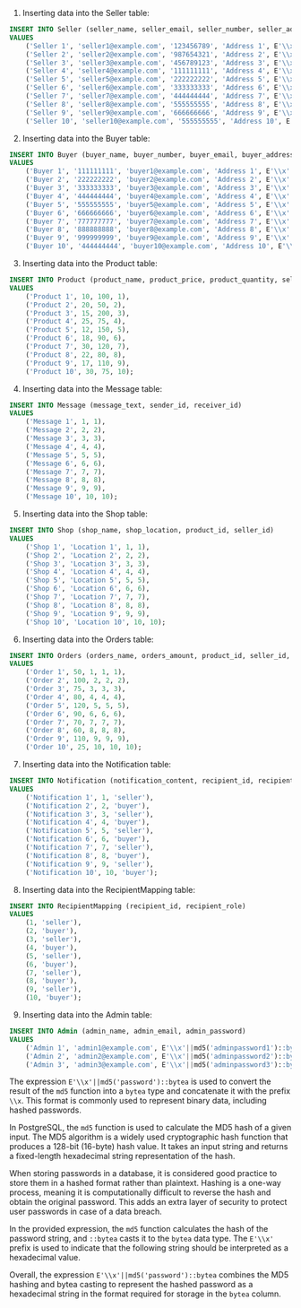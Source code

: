 1. Inserting data into the Seller table:

```sql
INSERT INTO Seller (seller_name, seller_email, seller_number, seller_address, seller_password, seller_rating)
VALUES
    ('Seller 1', 'seller1@example.com', '123456789', 'Address 1', E'\\x'||md5('password1')::bytea, 5),
    ('Seller 2', 'seller2@example.com', '987654321', 'Address 2', E'\\x'||md5('password2')::bytea, 4),
    ('Seller 3', 'seller3@example.com', '456789123', 'Address 3', E'\\x'||md5('password3')::bytea, 3),
    ('Seller 4', 'seller4@example.com', '111111111', 'Address 4', E'\\x'||md5('password4')::bytea, 5),
    ('Seller 5', 'seller5@example.com', '222222222', 'Address 5', E'\\x'||md5('password5')::bytea, 4),
    ('Seller 6', 'seller6@example.com', '333333333', 'Address 6', E'\\x'||md5('password6')::bytea, 3),
    ('Seller 7', 'seller7@example.com', '444444444', 'Address 7', E'\\x'||md5('password7')::bytea, 2),
    ('Seller 8', 'seller8@example.com', '555555555', 'Address 8', E'\\x'||md5('password8')::bytea, 4),
    ('Seller 9', 'seller9@example.com', '666666666', 'Address 9', E'\\x'||md5('password9')::bytea, 3),
    ('Seller 10', 'seller10@example.com', '555555555', 'Address 10', E'\\x'||md5('password10')::bytea, 2);

```

2. Inserting data into the Buyer table:

```sql
INSERT INTO Buyer (buyer_name, buyer_number, buyer_email, buyer_address, buyer_password, buyer_rating)
VALUES
    ('Buyer 1', '111111111', 'buyer1@example.com', 'Address 1', E'\\x'||md5('password1')::bytea, 5),
    ('Buyer 2', '222222222', 'buyer2@example.com', 'Address 2', E'\\x'||md5('password2')::bytea, 4),
    ('Buyer 3', '333333333', 'buyer3@example.com', 'Address 3', E'\\x'||md5('password3')::bytea, 3),
    ('Buyer 4', '444444444', 'buyer4@example.com', 'Address 4', E'\\x'||md5('password4')::bytea, 5),
    ('Buyer 5', '555555555', 'buyer5@example.com', 'Address 5', E'\\x'||md5('password5')::bytea, 4),
    ('Buyer 6', '666666666', 'buyer6@example.com', 'Address 6', E'\\x'||md5('password6')::bytea, 3),
    ('Buyer 7', '777777777', 'buyer7@example.com', 'Address 7', E'\\x'||md5('password7')::bytea, 2),
    ('Buyer 8', '888888888', 'buyer8@example.com', 'Address 8', E'\\x'||md5('password8')::bytea, 5),
    ('Buyer 9', '999999999', 'buyer9@example.com', 'Address 9', E'\\x'||md5('password9')::bytea, 4),
    ('Buyer 10', '444444444', 'buyer10@example.com', 'Address 10', E'\\x'||md5('password10')::bytea, 2);

```

3. Inserting data into the Product table:

```sql
INSERT INTO Product (product_name, product_price, product_quantity, seller_id)
VALUES
    ('Product 1', 10, 100, 1),
    ('Product 2', 20, 50, 2),
    ('Product 3', 15, 200, 3),
    ('Product 4', 25, 75, 4),
    ('Product 5', 12, 150, 5),
    ('Product 6', 18, 90, 6),
    ('Product 7', 30, 120, 7),
    ('Product 8', 22, 80, 8),
    ('Product 9', 17, 110, 9),
    ('Product 10', 30, 75, 10);

```

4. Inserting data into the Message table:

```sql
INSERT INTO Message (message_text, sender_id, receiver_id)
VALUES
    ('Message 1', 1, 1),
    ('Message 2', 2, 2),
    ('Message 3', 3, 3),
    ('Message 4', 4, 4),
    ('Message 5', 5, 5),
    ('Message 6', 6, 6),
    ('Message 7', 7, 7),
    ('Message 8', 8, 8),
    ('Message 9', 9, 9),
    ('Message 10', 10, 10);

```

5. Inserting data into the Shop table:

```sql
INSERT INTO Shop (shop_name, shop_location, product_id, seller_id)
VALUES
    ('Shop 1', 'Location 1', 1, 1),
    ('Shop 2', 'Location 2', 2, 2),
    ('Shop 3', 'Location 3', 3, 3),
    ('Shop 4', 'Location 4', 4, 4),
    ('Shop 5', 'Location 5', 5, 5),
    ('Shop 6', 'Location 6', 6, 6),
    ('Shop 7', 'Location 7', 7, 7),
    ('Shop 8', 'Location 8', 8, 8),
    ('Shop 9', 'Location 9', 9, 9),
    ('Shop 10', 'Location 10', 10, 10);

```

6. Inserting data into the Orders table:

```sql
INSERT INTO Orders (orders_name, orders_amount, product_id, seller_id, buyer_id)
VALUES
    ('Order 1', 50, 1, 1, 1),
    ('Order 2', 100, 2, 2, 2),
    ('Order 3', 75, 3, 3, 3),
    ('Order 4', 80, 4, 4, 4),
    ('Order 5', 120, 5, 5, 5),
    ('Order 6', 90, 6, 6, 6),
    ('Order 7', 70, 7, 7, 7),
    ('Order 8', 60, 8, 8, 8),
    ('Order 9', 110, 9, 9, 9),
    ('Order 10', 25, 10, 10, 10);

```


7. Inserting data into the Notification table:

```sql
INSERT INTO Notification (notification_content, recipient_id, recipient_role)
VALUES
    ('Notification 1', 1, 'seller'),
    ('Notification 2', 2, 'buyer'),
    ('Notification 3', 3, 'seller'),
    ('Notification 4', 4, 'buyer'),
    ('Notification 5', 5, 'seller'),
    ('Notification 6', 6, 'buyer'),
    ('Notification 7', 7, 'seller'),
    ('Notification 8', 8, 'buyer'),
    ('Notification 9', 9, 'seller'),
    ('Notification 10', 10, 'buyer');

```

8. Inserting data into the RecipientMapping table:

```sql
INSERT INTO RecipientMapping (recipient_id, recipient_role)
VALUES
    (1, 'seller'),
    (2, 'buyer'),
    (3, 'seller'),
    (4, 'buyer'),
    (5, 'seller'),
    (6, 'buyer'),
    (7, 'seller'),
    (8, 'buyer'),
    (9, 'seller'),
    (10, 'buyer');

```

9. Inserting data into the Admin table:

```sql
INSERT INTO Admin (admin_name, admin_email, admin_password)
VALUES
    ('Admin 1', 'admin1@example.com', E'\\x'||md5('adminpassword1')::bytea),
    ('Admin 2', 'admin2@example.com', E'\\x'||md5('adminpassword2')::bytea),
    ('Admin 3', 'admin3@example.com', E'\\x'||md5('adminpassword3')::bytea);

```

The expression `E'\\x'||md5('password')::bytea` is used to convert the result of the `md5` function into a `bytea` type and concatenate it with the prefix `\\x`. This format is commonly used to represent binary data, including hashed passwords.

In PostgreSQL, the `md5` function is used to calculate the MD5 hash of a given input. The MD5 algorithm is a widely used cryptographic hash function that produces a 128-bit (16-byte) hash value. It takes an input string and returns a fixed-length hexadecimal string representation of the hash.

When storing passwords in a database, it is considered good practice to store them in a hashed format rather than plaintext. Hashing is a one-way process, meaning it is computationally difficult to reverse the hash and obtain the original password. This adds an extra layer of security to protect user passwords in case of a data breach.

In the provided expression, the `md5` function calculates the hash of the password string, and `::bytea` casts it to the `bytea` data type. The `E'\\x'` prefix is used to indicate that the following string should be interpreted as a hexadecimal value.

Overall, the expression `E'\\x'||md5('password')::bytea` combines the MD5 hashing and bytea casting to represent the hashed password as a hexadecimal string in the format required for storage in the `bytea` column.